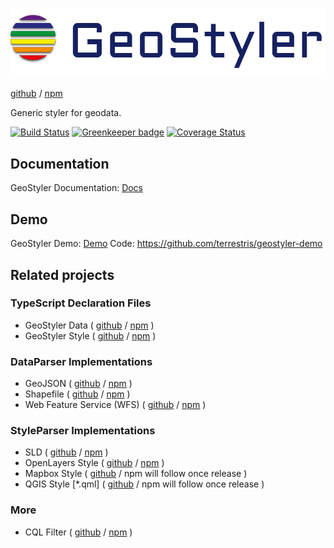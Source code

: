 ![GeoStyler Logo](/docs/Geo_Styler_Logo_300_RGB.jpg)

[github](https://github.com/terrestris/geostyler) /
[npm](https://www.npmjs.com/package/geostyler)

Generic styler for geodata.

[![Build Status](https://travis-ci.org/terrestris/geostyler.svg?branch=master)](https://travis-ci.org/terrestris/geostyler)
[![Greenkeeper badge](https://badges.greenkeeper.io/terrestris/geostyler.svg)](https://greenkeeper.io/)
[![Coverage Status](https://coveralls.io/repos/github/terrestris/geostyler/badge.svg?branch=master)](https://coveralls.io/github/terrestris/geostyler?branch=master)

## Documentation

GeoStyler Documentation: [Docs](https://terrestris.github.io/geostyler/)

## Demo

GeoStyler Demo: [Demo](https://terrestris.github.io/geostyler-demo/)
Code: https://github.com/terrestris/geostyler-demo


## Related projects

### TypeScript Declaration Files

  - GeoStyler Data (
      [github](https://github.com/terrestris/geostyler-data) /
      [npm](https://www.npmjs.com/package/geostyler-data)
    )
  - GeoStyler Style (
      [github](https://github.com/terrestris/geostyler-style) /
      [npm](https://www.npmjs.com/package/geostyler-style)
    )

### DataParser Implementations

  - GeoJSON (
      [github](https://github.com/terrestris/geostyler-geojson-parser) /
      [npm](https://www.npmjs.com/package/geostyler-geojson-parser)
    )
  - Shapefile (
      [github](https://github.com/terrestris/geostyler-shapefile-parser) /
      [npm](https://www.npmjs.com/package/geostyler-shapefile-parser)
    )
  - Web Feature Service (WFS) (
      [github](https://github.com/terrestris/geostyler-wfs-parser) /
      [npm](https://www.npmjs.com/package/geostyler-wfs-parser)
    )

### StyleParser Implementations

  - SLD (
      [github](https://github.com/terrestris/geostyler-sld-parser) /
      [npm](https://www.npmjs.com/package/geostyler-sld-parser)
    )
  - OpenLayers Style (
      [github](https://github.com/terrestris/geostyler-openlayers-parser) /
      [npm](https://www.npmjs.com/package/geostyler-openlayers-parser)
    )
  - Mapbox Style (
      [github](https://github.com/terrestris/geostyler-mapbox-parser) /
      npm will follow once release
    )
  - QGIS Style [*.qml] (
      [github](https://github.com/terrestris/geostyler-qgis-parser) /
      npm will follow once release
    )
    
### More
  - CQL Filter (
      [github](https://github.com/terrestris/geostyler-cql-parser) /
      [npm](https://www.npmjs.com/package/geostyler-cql-parser)
    )
  
